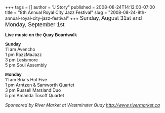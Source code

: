 +++
tags = []
author = "J Story"
published = 2008-08-24T14:12:00-07:00
title = "8th Annual Royal City Jazz Festival"
slug = "2008-08-24-8th-annual-royal-city-jazz-festival"
+++
<span style=";font-family:arial;font-size:130%;">Sunday, August 31st and
Monday, September 1st</span>  
  
<span style="font-weight: bold;font-family:arial;">Live music on the
Quay Boardwalk</span>  
  
<span style="font-weight: bold;font-family:arial;">Sunday</span>  
11 am Avencho  
1 pm RazzMaJazz  
3 pm Lesismore  
5 pm Soul Assembly  
  
<span style="font-weight: bold;font-family:arial;">Monday</span>  
11 am Bria's Hot Five  
1 pm Arntzen & Samworth Quartet  
3 pm Russell Marsland Duo  
5 pm Amanda Tosoff Quartet  
  
<span style="font-style: italic;">Sponsored by River Market at
Westminster Quay <http://www.rivermarket.ca></span>
